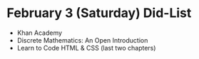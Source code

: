 # February 3 (Saturday) Did-List

* Khan Academy
* Discrete Mathematics: An Open Introduction
* Learn to Code HTML & CSS (last two chapters)
